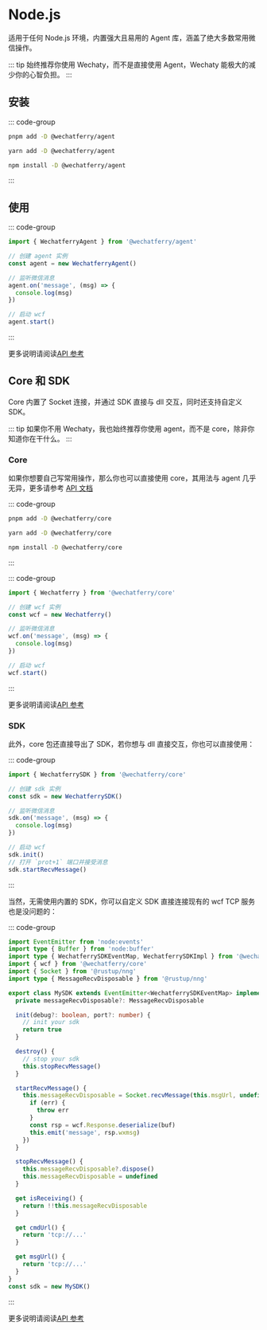 # Node.js

适用于任何 Node.js 环境，内置强大且易用的 Agent 库，涵盖了绝大多数常用微信操作。

::: tip
始终推荐你使用 Wechaty，而不是直接使用 Agent，Wechaty 能极大的减少你的心智负担。
:::

## 安装

::: code-group
  ```bash [pnpm]
  pnpm add -D @wechatferry/agent
  ```
  ```bash [yarn]
  yarn add -D @wechatferry/agent
  ```
  ```bash [npm]
  npm install -D @wechatferry/agent
  ```
:::

## 使用

::: code-group
```ts twoslash [index.ts]
import { WechatferryAgent } from '@wechatferry/agent'

// 创建 agent 实例
const agent = new WechatferryAgent()

// 监听微信消息
agent.on('message', (msg) => {
  console.log(msg)
})

// 启动 wcf
agent.start()
```
:::

更多说明请阅读[API 参考](https://www.jsdocs.io/package/@wechatferry/agent)

## Core 和 SDK

Core 内置了 Socket 连接，并通过 SDK 直接与 dll 交互，同时还支持自定义 SDK。

::: tip
如果你不用 Wechaty，我也始终推荐你使用 agent，而不是 core，除非你知道你在干什么。
:::

### Core

如果你想要自己写常用操作，那么你也可以直接使用 core，其用法与 agent 几乎无异，更多请参考 [API 文档](https://www.jsdocs.io/package/@wechatferry/core)

::: code-group
  ```bash [pnpm]
  pnpm add -D @wechatferry/core
  ```
  ```bash [yarn]
  yarn add -D @wechatferry/core
  ```
  ```bash [npm]
  npm install -D @wechatferry/core
  ```
:::

::: code-group
```ts twoslash [index.ts]
import { Wechatferry } from '@wechatferry/core'

// 创建 wcf 实例
const wcf = new Wechatferry()

// 监听微信消息
wcf.on('message', (msg) => {
  console.log(msg)
})

// 启动 wcf
wcf.start()
```
:::

更多说明请阅读[API 参考](https://www.jsdocs.io/package/@wechatferry/core)

### SDK

此外，core 包还直接导出了 SDK，若你想与 dll 直接交互，你也可以直接使用：

::: code-group
```ts twoslash [index.ts]
import { WechatferrySDK } from '@wechatferry/core'

// 创建 sdk 实例
const sdk = new WechatferrySDK()

// 监听微信消息
sdk.on('message', (msg) => {
  console.log(msg)
})

// 启动 wcf
sdk.init()
// 打开 `prot+1` 端口并接受消息
sdk.startRecvMessage()
```
:::

当然，无需使用内置的 SDK，你可以自定义 SDK 直接连接现有的 wcf TCP 服务也是没问题的：

::: code-group
```ts twoslash [mysdk.ts]
import EventEmitter from 'node:events'
import type { Buffer } from 'node:buffer'
import type { WechatferrySDKEventMap, WechatferrySDKImpl } from '@wechatferry/core'
import { wcf } from '@wechatferry/core'
import { Socket } from '@rustup/nng'
import type { MessageRecvDisposable } from '@rustup/nng'

export class MySDK extends EventEmitter<WechatferrySDKEventMap> implements WechatferrySDKImpl {
  private messageRecvDisposable?: MessageRecvDisposable

  init(debug?: boolean, port?: number) {
    // init your sdk
    return true
  }

  destroy() {
    // stop your sdk
    this.stopRecvMessage()
  }

  startRecvMessage() {
    this.messageRecvDisposable = Socket.recvMessage(this.msgUrl, undefined, (err: unknown | undefined, buf: Buffer) => {
      if (err) {
        throw err
      }
      const rsp = wcf.Response.deserialize(buf)
      this.emit('message', rsp.wxmsg)
    })
  }

  stopRecvMessage() {
    this.messageRecvDisposable?.dispose()
    this.messageRecvDisposable = undefined
  }

  get isReceiving() {
    return !!this.messageRecvDisposable
  }

  get cmdUrl() {
    return 'tcp://...'
  }

  get msgUrl() {
    return 'tcp://...'
  }
}
const sdk = new MySDK()
```
:::

更多说明请阅读[API 参考](https://www.jsdocs.io/package/@wechatferry/core)
